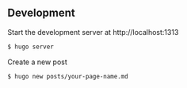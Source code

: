 ## Development

Start the development server at http://localhost:1313
 ```sh
 $ hugo server
 ```

Create a new post
```sh
$ hugo new posts/your-page-name.md
```
